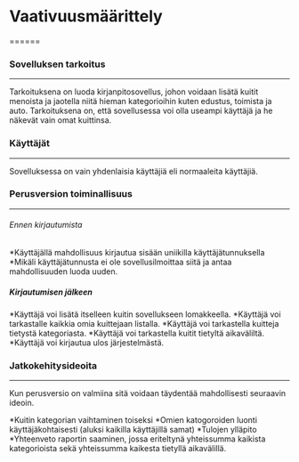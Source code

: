 # Vaativuusmäärittely
======
### Sovelluksen tarkoitus
------
Tarkoituksena on luoda kirjanpitosovellus, johon voidaan lisätä kuitit menoista ja jaotella niitä hieman kategorioihin kuten edustus, toimista ja auto. 
Tarkoituksena on, että sovellusessa voi olla useampi käyttäjä ja he näkevät vain omat kuittinsa.

### Käyttäjät
------
Sovelluksessa on vain yhdenlaisia käyttäjiä eli normaaleita käyttäjiä.

### Perusversion toiminallisuus
------
###### Ennen kirjautumista

*Käyttäjällä mahdollisuus kirjautua sisään uniikilla käyttäjätunnuksella
*Mikäli käyttäjätunnusta ei ole sovellusilmoittaa siitä ja antaa mahdollisuuden luoda uuden.

##### Kirjautumisen jälkeen 
*Käyttäjä voi lisätä itselleen kuitin sovellukseen lomakkeella.
*Käyttäjä voi tarkastalle kaikkia omia kuittejaan listalla.
*Käyttäjä voi tarkastella kuitteja tietystä kategoriasta.
*Käyttäjä voi tarkastella kuitit tietyltä aikaväliltä. 
*Käyttäjä voi kirjautua ulos järjestelmästä.

### Jatkokehitysideoita 
-------
Kun perusversio on valmiina sitä voidaan täydentää mahdollisesti seuraavin ideoin.

*Kuitin kategorian vaihtaminen toiseksi
*Omien katogoroiden luonti käyttäjäkohtaisesti (aluksi kaikilla käyttäjillä samat)
*Tulojen ylläpito
*Yhteenveto raportin saaminen, jossa eriteltynä yhteissumma kaikista kategorioista sekä yhteissumma kaikesta tietyllä aikavälillä.



